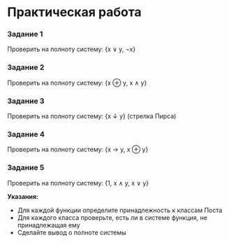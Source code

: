 # Практическая работа

### Задание 1
Проверить на полноту систему: {x ∨ y, ¬x}

### Задание 2
Проверить на полноту систему: {x ⊕ y, x ∧ y}

### Задание 3
Проверить на полноту систему: {x ↓ y} (стрелка Пирса)

### Задание 4
Проверить на полноту систему: {x → y, x ⊕ y}

### Задание 5
Проверить на полноту систему: {1, x ∧ y, x ∨ y}

**Указания:**
- Для каждой функции определите принадлежность к классам Поста
- Для каждого класса проверьте, есть ли в системе функция, не принадлежащая ему
- Сделайте вывод о полноте системы